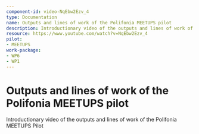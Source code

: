 ```yaml
---
component-id: video-NqEbw2Ezv_4
type: Documentation
name: Outputs and lines of work of the Polifonia MEETUPS pilot
description: Introductionary video of the outputs and lines of work of the Polifonia MEETUPS Pilot
resource: https://www.youtube.com/watch?v=NqEbw2Ezv_4
pilot:
- MEETUPS
work-package:
- WP6
- WP1
---
```


# Outputs and lines of work of the Polifonia MEETUPS pilot

Introductionary video of the outputs and lines of work of the Polifonia MEETUPS Pilot

